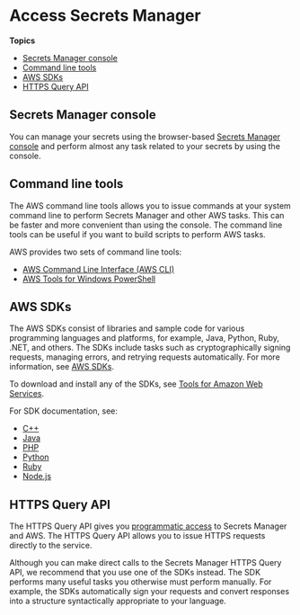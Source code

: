 # Access Secrets Manager<a name="asm_access"></a>

**Topics**
+ [Secrets Manager console](#asm-console)
+ [Command line tools](#asm-cli)
+ [AWS SDKs](#asm-sdks)
+ [HTTPS Query API](#asm-sdks_query-api)

## Secrets Manager console<a name="asm-console"></a>

You can manage your secrets using the browser\-based [Secrets Manager console](https://console.aws.amazon.com/secretsmanager/) and perform almost any task related to your secrets by using the console\.

## Command line tools<a name="asm-cli"></a>

The AWS command line tools allows you to issue commands at your system command line to perform Secrets Manager and other AWS tasks\. This can be faster and more convenient than using the console\. The command line tools can be useful if you want to build scripts to perform AWS tasks\.

AWS provides two sets of command line tools: 
+ [AWS Command Line Interface \(AWS CLI\)](https://docs.aws.amazon.com/cli/latest/userguide/) 
+ [AWS Tools for Windows PowerShell](https://docs.aws.amazon.com/powershell/latest/userguide/)

## AWS SDKs<a name="asm-sdks"></a>

The AWS SDKs consist of libraries and sample code for various programming languages and platforms, for example, Java, Python, Ruby, \.NET, and others\. The SDKs include tasks such as cryptographically signing requests, managing errors, and retrying requests automatically\. For more information, see [AWS SDKs](#asm-sdks)\.

To download and install any of the SDKs, see [Tools for Amazon Web Services](https://aws.amazon.com/tools/#sdk)\.

For SDK documentation, see:
+ [C\+\+](http://sdk.amazonaws.com/cpp/api/LATEST/namespace_aws_1_1_secrets_manager.html)
+ [Java](https://docs.aws.amazon.com/AWSJavaSDK/latest/javadoc/com/amazonaws/services/secretsmanager/package-summary.html)
+ [PHP](https://docs.aws.amazon.com//aws-sdk-php/v3/api/namespace-Aws.SecretsManager.html)
+ [Python](https://boto3.amazonaws.com/v1/documentation/api/latest/reference/services/secretsmanager.html)
+ [Ruby](https://docs.aws.amazon.com/sdk-for-ruby/v3/api/Aws/SecretsManager.html)
+ [Node\.js](https://docs.aws.amazon.com/AWSJavaScriptSDK/latest/AWS/SecretsManager.html)

## HTTPS Query API<a name="asm-sdks_query-api"></a>

The HTTPS Query API gives you [programmatic access](https://docs.aws.amazon.com/secretsmanager/latest/apireference/Welcome.html) to Secrets Manager and AWS\. The HTTPS Query API allows you to issue HTTPS requests directly to the service\. 

Although you can make direct calls to the Secrets Manager HTTPS Query API, we recommend that you use one of the SDKs instead\. The SDK performs many useful tasks you otherwise must perform manually\. For example, the SDKs automatically sign your requests and convert responses into a structure syntactically appropriate to your language\.